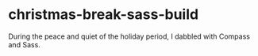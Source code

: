 # christmas-break-sass-build

During the peace and quiet of the holiday period, I dabbled with Compass and Sass.

